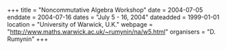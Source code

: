 +++
title = "Noncommutative Algebra Workshop"
date = 2004-07-05
enddate = 2004-07-16
dates = "July 5 - 16, 2004"
dateadded = 1999-01-01
location = "University of Warwick, U.K."
webpage = "http://www.maths.warwick.ac.uk/~rumynin/na/w5.html"
organisers = "D. Rumynin"
+++
